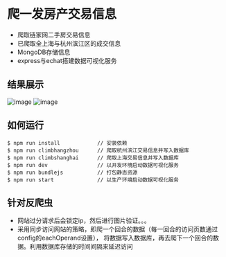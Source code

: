 # 爬一发房产交易信息

- 爬取链家网二手房交易信息
- 已爬取全上海与杭州滨江区的成交信息
- MongoDB存储信息
- express与echat搭建数据可视化服务

## 结果展示

![image](https://raw.github.com/lidad/climb-property/master/public/home_page.jpg)
![image](https://raw.github.com/lidad/climb-property/master/public/chart.jpg)

## 如何运行

```
$ npm run install            // 安装依赖
$ npm run climbhangzhou      // 爬取杭州滨江交易信息并写入数据库
$ npm run climbshanghai      // 爬取上海交易信息并写入数据库
$ npm run dev                // 以开发环境启动数据可视化服务
$ npm run bundlejs           // 打包静态资源
$ npm run start              // 以生产环境启动数据可视化服务
```

## 针对反爬虫
- 网站过分请求后会锁定ip，然后进行图片验证。。。
- 采用同步访问网站的策略，即爬一个回合的数据（每一回合的访问页数通过config的eachOperand设置），
  将数据写入数据库，再去爬下一个回合的数据。利用数据库存储的时间间隔来延迟访问
